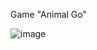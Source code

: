 Game "Animal Go"

![image](https://github.com/EvgenProjects/MyGame_AnimalGo_MonoGameCSharp/assets/38002631/4eba2db3-7d1a-4344-bb4d-de1da16729ce)

